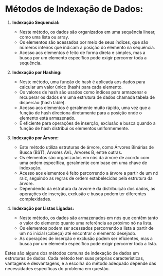 # Métodos de Indexação de Dados:

1. **Indexação Sequencial:**

   - Neste método, os dados são organizados em uma sequência linear, como uma lista ou array.
   - Os elementos são acessados por meio de seus índices, que são números inteiros que indicam a posição do elemento na sequência.
   - Acesso aos elementos é feito de forma direta e simples, mas a busca por um elemento específico pode exigir percorrer toda a sequência.

2. **Indexação por Hashing:**

   - Neste método, uma função de hash é aplicada aos dados para calcular um valor único (hash) para cada elemento.
   - Os valores de hash são usados como índices para armazenar e recuperar os dados em uma estrutura de dados chamada tabela de dispersão (hash table).
   - Acesso aos elementos é geralmente muito rápido, uma vez que a função de hash direciona diretamente para a posição onde o elemento está armazenado.
   - É eficiente para operações de inserção, exclusão e busca quando a função de hash distribui os elementos uniformemente.

3. **Indexação por Árvore:**

   - Este método utiliza estruturas de árvore, como Árvores Binárias de Busca (BST), Árvores AVL, Árvores B, entre outras.
   - Os elementos são organizados em nós da árvore de acordo com uma ordem específica, geralmente com base em uma chave de indexação.
   - Acesso aos elementos é feito percorrendo a árvore a partir de um nó raiz, seguindo as regras de ordem estabelecidas pela estrutura da árvore.
   - Dependendo da estrutura da árvore e da distribuição dos dados, as operações de inserção, exclusão e busca podem ter diferentes complexidades.

4. **Indexação por Listas Ligadas:**
   - Neste método, os dados são armazenados em nós que contêm tanto o valor do elemento quanto uma referência ao próximo nó na lista.
   - Os elementos podem ser acessados percorrendo a lista a partir de um nó inicial (cabeça) até encontrar o elemento desejado.
   - As operações de inserção e exclusão podem ser eficientes, mas a busca por um elemento específico pode exigir percorrer toda a lista.

Estes são alguns dos métodos comuns de indexação de dados em estruturas de dados. Cada método tem suas próprias características, vantagens e desvantagens, e a escolha do método adequado depende das necessidades específicas do problema em questão.
